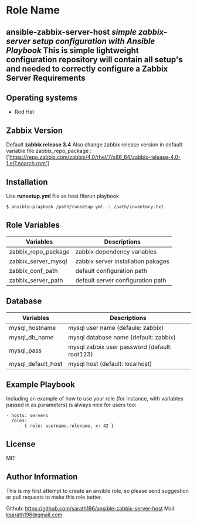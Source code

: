 Role Name
=========
**ansible-zabbix-server-host**
***simple zabbix-server setup configuration with Ansible Playbook***
This is simple lightweight configuration repository will contain all setup's and needed to correctly configure a Zabbix Server
Requirements
------------
Operating systems
-----------------
- Red Hat

Zabbix Version
--------------
Default **zabbix release 3.4**
Also change zabbix release version in default variable file 
zabbix_repo_package : ['https://repo.zabbix.com/zabbix/4.0/rhel/7/x86_64/zabbix-release-4.0-1.el7.noarch.rpm']

Installation
------------
Use **runsetup.yml** file as host filerun playbook
```sh
$ ansible-playbook /path/runsetup.yml -i /path/inventory.txt
```
Role Variables
--------------

| Variables | Descriptions   |
|----------------|-------------------------------|
| zabbix_repo_package | zabbix dependency variables   |
|zabbix_server_mysql | zabbix server installation pakages     |
|zabbix_conf_path          |  default configuration path        |
|zabbix_server_path          |default server configuration path|

Database
--------
| Variables | Descriptions   |
|----------------|-------------------------------|
| mysql_hostname | mysql user name (defaule: zabbix)   |
|mysql_db_name | mysql database name (default: zabbix)      |
|mysql_pass |  mysql zabbix user password (default: root123)        |
|mysql_default_host | mysql host (default: localhost)|

Example Playbook
----------------

Including an example of how to use your role (for instance, with variables passed in as parameters) is always nice for users too:

    - hosts: servers
      roles:
         - { role: username.rolename, x: 42 }

License
-------

MIT

Author Information
------------------

This is my first attempt to create an ansible role, so please send suggestion or pull requests to make this role better.

Github: https://github.com/sarath196/ansible-zabbix-server-host
Mail: ksarath196@gmail.com
